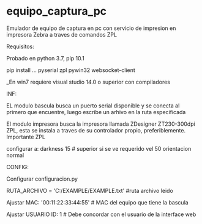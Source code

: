 # equipo_captura_pc
Emulador de equipo de captura en pc con servicio de impresion en impresora Zebra a traves de comandos ZPL

Requisitos:

Probado en python 3.7, pip 10.1

pip install ...
pyserial
zpl
pywin32
websocket-client

_En win7 requiere visual studio 14.0 o superior con compiladores

INF:

EL modulo bascula busca un puerto serial disponible y se conecta al primero que encuentre, luego escribe un arhivo en la ruta especificada

El modulo impresora busca la impresora llamada ZDesigner ZT230-300dpi ZPL, esta se instala a traves de su controlador propio, preferiblemente. Importante ZPL 

configurar a:
darkness 15 # superior si se ve requerido
vel 50
orientacion normal

CONFIG:

Configurar configuracion.py

RUTA_ARCHIVO = 'C:/EXAMPLE/EXAMPLE.txt' #ruta archivo leido

Ajustar MAC: '00:11:22:33:44:55' # MAC del equipo que tiene la bascula

Ajustar USUARIO ID: 1 # Debe concordar con el usuario de la interface web


